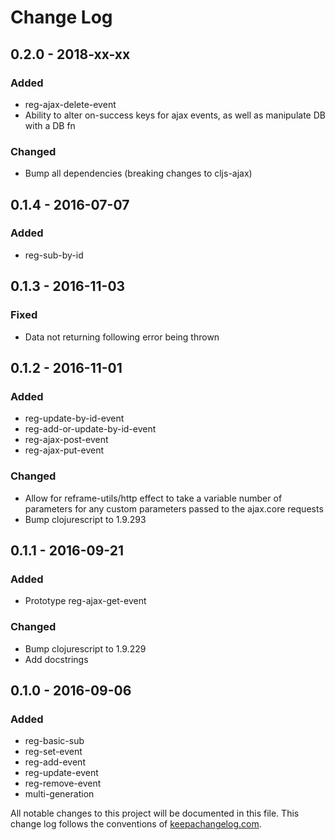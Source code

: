 # Change Log
## 0.2.0 - 2018-xx-xx
### Added
- reg-ajax-delete-event
- Ability to alter on-success keys for ajax events, as well as manipulate DB with a DB fn

### Changed
- Bump all dependencies (breaking changes to cljs-ajax)

## 0.1.4 - 2016-07-07
### Added
- reg-sub-by-id

## 0.1.3 - 2016-11-03
### Fixed
- Data not returning following error being thrown

## 0.1.2 - 2016-11-01
### Added
- reg-update-by-id-event
- reg-add-or-update-by-id-event
- reg-ajax-post-event
- reg-ajax-put-event

### Changed
- Allow for reframe-utils/http effect to take a variable number of parameters for any custom parameters passed to the ajax.core requests
- Bump clojurescript to 1.9.293

## 0.1.1 - 2016-09-21
### Added
- Prototype reg-ajax-get-event

### Changed
- Bump clojurescript to 1.9.229
- Add docstrings

## 0.1.0 - 2016-09-06
### Added
- reg-basic-sub
- reg-set-event
- reg-add-event
- reg-update-event
- reg-remove-event
- multi-generation

All notable changes to this project will be documented in this file. This change log follows the conventions of [keepachangelog.com](http://keepachangelog.com/).